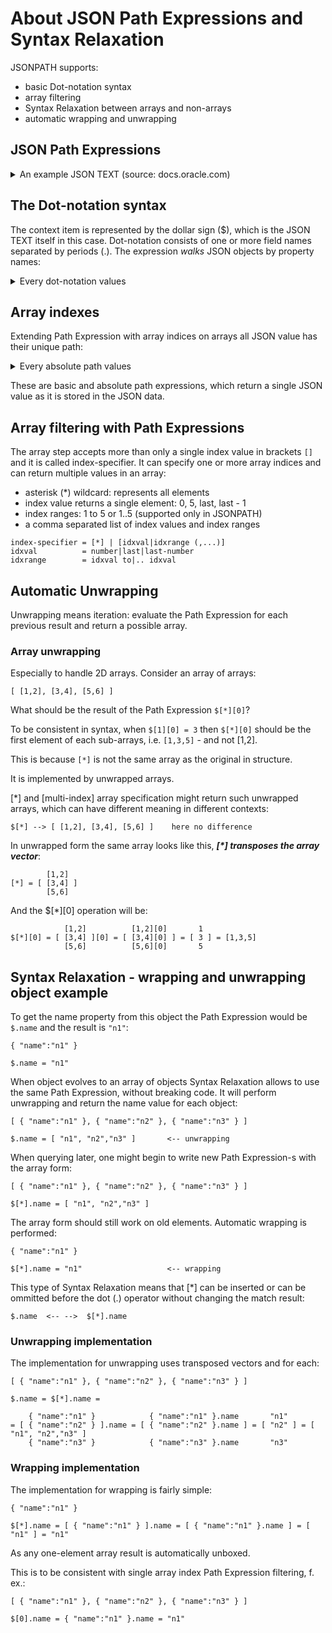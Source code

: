 # About JSON Path Expressions and Syntax Relaxation 

JSONPATH supports:

- basic Dot-notation syntax
- array filtering
- Syntax Relaxation between arrays and non-arrays
- automatic wrapping and unwrapping


## JSON Path Expressions 

<details>
<summary>An example JSON TEXT (source: docs.oracle.com)</summary>

```json
{ "PONumber"             : 1600,
  "Reference"            : "ABULL-20140421",
  "Requestor"            : "Alexis Bull",
  "User"                 : "ABULL",
  "CostCenter"           : "A50",
  "ShippingInstructions" : { "name"   : "Alexis Bull",
                             "Address": { "street"  : "200 Sporting Green",
                                          "city"    : "South San Francisco",
                                          "state"   : "CA",
                                          "zipCode" : 99236,
                                          "country" : "United States of America" },
                             "Phone" : [ { "type"   : "Office", 
                                           "number" : "909-555-7307" },
                                         { "type"   : "Mobile",
                                           "number" : "415-555-1234" } ] },
  "Special Instructions" : null,
  "AllowPartialShipment" : false,
  "LineItems"            : [ { "ItemNumber" : 1,
                               "Part"       : { "Description" : "One Magic Christmas",
                                                "UnitPrice"   : 19.95,
                                                "UPCCode"     : 13131092899 },
                               "Quantity"   : 9.0 },
                             { "ItemNumber" : 2,
                               "Part"       : { "Description" : "Lethal Weapon",
                                                "UnitPrice"   : 19.95,
                                                "UPCCode"     : 85391628927 },
                               "Quantity"   : 5.0 } ] }
```
</details>



## The Dot-notation syntax

The context item is represented by the dollar sign ($), which is the JSON TEXT itself in this case. Dot-notation consists of one or more field names separated by periods (.). The expression *walks* JSON objects by property names: 

<details>
<summary>Every dot-notation values</summary>

```
JSON DATA                              JSON PATH EXPRESSION

object                                 $
 `-- number                            $.PONumber
 `-- string                            $.Reference
 `-- string                            $.Requestor
 `-- string                            $.User
 `-- string                            $.CostCenter
 `-- object                            $.ShippingInstructions
 '    `-- string                       $.ShippingInstructions.name
 '    `-- object                       $.ShippingInstructions.Address
 '    '    `-- string                  $.ShippingInstructions.Address.street
 '    '    `-- string                  $.ShippingInstructions.Address.city
 '    '    `-- string                  $.ShippingInstructions.Address.state
 '    '    `-- number                  $.ShippingInstructions.Address.zipCode
 '    '    `-- string                  $.ShippingInstructions.Address.country
 '    `-- array                        $.ShippingInstructions.Phone
 `-- null                              $.Special Instructions
 `-- false                             $.AllowPartialShipment
 `-- array                             $.LineItems
```
</details>


## Array indexes

Extending Path Expression with array indices on arrays all JSON value has their unique path: 

<details>
<summary>Every absolute path values</summary>

```
JSON DATA                              JSON PATH EXPRESSION

object                                 $
 `-- number                            $.PONumber
 `-- string                            $.Reference
 `-- string                            $.Requestor
 `-- string                            $.User
 `-- string                            $.CostCenter
 `-- object                            $.ShippingInstructions
 '    `-- string                       $.ShippingInstructions.name
 '    `-- object                       $.ShippingInstructions.Address
 '    '    `-- string                  $.ShippingInstructions.Address.street
 '    '    `-- string                  $.ShippingInstructions.Address.city
 '    '    `-- string                  $.ShippingInstructions.Address.state
 '    '    `-- number                  $.ShippingInstructions.Address.zipCode
 '    '    `-- string                  $.ShippingInstructions.Address.country
 '    `-- array                        $.ShippingInstructions.Phone
 '         `-- object                  $.ShippingInstructions.Phone[0]
 '         '    `-- string             $.ShippingInstructions.Phone[0].type
 '         '    `-- string             $.ShippingInstructions.Phone[0].number
 '         `-- object                  $.ShippingInstructions.Phone[1]
 '              `-- string             $.ShippingInstructions.Phone[1].type
 '              `-- string             $.ShippingInstructions.Phone[1].number
 `-- null                              $.Special Instructions
 `-- false                             $.AllowPartialShipment
 `-- array                             $.LineItems
      `-- object                       $.LineItems[0]
      '    `-- number                  $.LineItems[0].ItemNumber
      '    `-- object                  $.LineItems[0].Part
      '    '    `-- string             $.LineItems[0].Part.Description
      '    '    `-- number             $.LineItems[0].Part.UnitPrice
      '    '    `-- number             $.LineItems[0].Part.UPCCode
      '    `-- number                  $.LineItems[0].Quantity
      `-- object                       $.LineItems[1]
           `-- number                  $.LineItems[1].ItemNumber
           `-- object                  $.LineItems[1].Part
           '    `-- string             $.LineItems[1].Part.Description
           '    `-- number             $.LineItems[1].Part.UnitPrice
           '    `-- number             $.LineItems[1].Part.UPCCode
           `-- number                  $.LineItems[1].Quantity

```
</details>


These are basic and absolute path expressions, which return a single JSON value as it is stored in the JSON data.


## Array filtering with Path Expressions

The array step accepts more than only a single index value in brackets `[]` and it is called index-specifier. It can specify one or more array indices and can return multiple values in an array: 

- asterisk (*) wildcard: represents all elements
- index value returns a single element: 0, 5, last, last - 1
- index ranges: 1 to 5 or 1..5 (supported only in JSONPATH)
- a comma separated list of index values and index ranges

```
index-specifier = [*] | [idxval|idxrange (,...)]
idxval          = number|last|last-number
idxrange        = idxval to|.. idxval
```




## Automatic Unwrapping 

Unwrapping means iteration: evaluate the Path Expression for each previous result and return a possible array. 

### Array unwrapping

Especially to handle 2D arrays. Consider an array of arrays:  

	[ [1,2], [3,4], [5,6] ] 

What should be the result of the Path Expression `$[*][0]`? 

To be consistent in syntax, when `$[1][0] = 3` then `$[*][0]` should be the first element of each sub-arrays, i.e. `[1,3,5]` - and not [1,2]. 

This is because `[*]` is not the same array as the original in structure. 


It is implemented by unwrapped arrays. 

[\*] and [multi-index] array specification might return such unwrapped arrays, which can have different meaning in different contexts: 

	$[*] --> [ [1,2], [3,4], [5,6] ]    here no difference

In unwrapped form the same array looks like this, ***[\*] transposes the array vector***: 

	        [1,2]
	[*] = [ [3,4] ] 
	        [5,6]

And the $[*][0] operation will be:
        
	            [1,2]          [1,2][0]       1        
	$[*][0] = [ [3,4] ][0] = [ [3,4][0] ] = [ 3 ] = [1,3,5]
	            [5,6]          [5,6][0]       5        


## Syntax Relaxation - wrapping and unwrapping object example

To get the name property from this object the Path Expression would be `$.name` and the result is `"n1"`: 

	{ "name":"n1" }  
	                    
	$.name = "n1"

When object evolves to an array of objects Syntax Relaxation allows to use the same Path Expression, without breaking code. It will perform unwrapping and return the name value for each object: 

	[ { "name":"n1" }, { "name":"n2" }, { "name":"n3" } ]
	
	$.name = [ "n1", "n2","n3" ]       <-- unwrapping

When querying later, one might begin to write new Path Expression-s with the array form:

	[ { "name":"n1" }, { "name":"n2" }, { "name":"n3" } ]
	
	$[*].name = [ "n1", "n2","n3" ]

The array form should still work on old elements. Automatic wrapping is performed: 

	{ "name":"n1" }  
	                    
	$[*].name = "n1"                   <-- wrapping

This type of Syntax Relaxation means that [*] can be inserted or can be ommitted before the dot (.) operator without changing the match result:

	$.name  <-- -->  $[*].name

### Unwrapping implementation

The implementation for unwrapping uses transposed vectors and for each: 

	[ { "name":"n1" }, { "name":"n2" }, { "name":"n3" } ]
	
	$.name = $[*].name =
	
	    { "name":"n1" }            { "name":"n1" }.name       "n1"     
	= [ { "name":"n2" } ].name = [ { "name":"n2" }.name ] = [ "n2" ] = [ "n1", "n2","n3" ]
	    { "name":"n3" }            { "name":"n3" }.name       "n3"    

### Wrapping implementation

The implementation for wrapping is fairly simple: 

	{ "name":"n1" }  
	                    
	$[*].name = [ { "name":"n1" } ].name = [ { "name":"n1" }.name ] = [ "n1" ] = "n1"

As any one-element array result is automatically unboxed. 

This is to be consistent with single array index Path Expression filtering, f. ex.:

	[ { "name":"n1" }, { "name":"n2" }, { "name":"n3" } ]
	
	$[0].name = { "name":"n1" }.name = "n1"



